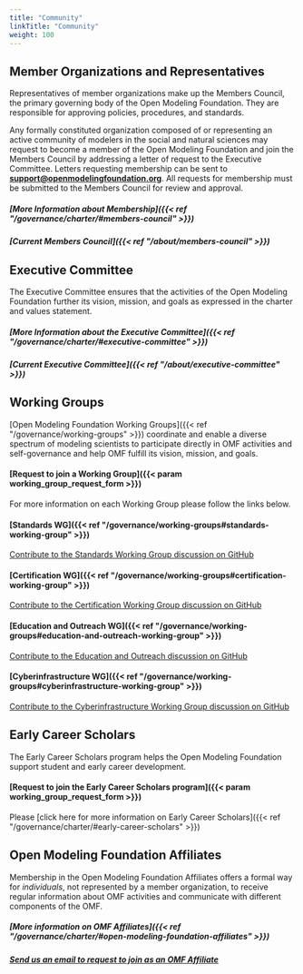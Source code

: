```yaml
---
title: "Community"
linkTitle: "Community"
weight: 100
---
```


## Member Organizations and Representatives

Representatives of member organizations make up the Members Council, the primary governing body of the Open Modeling Foundation. They are responsible for approving policies, procedures, and standards.

Any formally constituted organization composed of or representing an active community of modelers in the social and natural sciences may request to become a member of the Open Modeling Foundation and join the Members Council by addressing a letter of request to the Executive Committee. Letters requesting membership can be sent to __[support@openmodelingfoundation.org](mailto:support@openmodelingfoundation.org)__. All requests for membership must be submitted to the Members Council for review and approval. 

##### __[More Information about Membership]({{< ref "/governance/charter/#members-council" >}})__

##### __[Current Members Council]({{< ref "/about/members-council" >}})__

## Executive Committee

The Executive Committee ensures that the activities of the Open Modeling Foundation further its vision, mission, and goals as expressed in the charter and values statement.

##### __[More Information about the Executive Committee]({{< ref "/governance/charter/#executive-committee" >}})__

##### __[Current Executive Committee]({{< ref "/about/executive-committee" >}})__

## Working Groups  

[Open Modeling Foundation Working Groups]({{< ref "/governance/working-groups" >}}) coordinate and enable a diverse spectrum of modeling scientists to participate directly in OMF activities and self-governance and help OMF fulfill its vision, mission, and goals.

#### __[Request to join a Working Group]({{< param working_group_request_form >}})__

For more information on each Working Group please follow the links below.

#### __[Standards WG]({{< ref "/governance/working-groups#standards-working-group" >}})__

[Contribute to the Standards Working Group discussion on GitHub](https://github.com/openmodelingfoundation/openmodelingfoundation.github.io/discussions/categories/wg-standards)

#### __[Certification WG]({{< ref "/governance/working-groups#certification-working-group" >}})__

[Contribute to the Certification Working Group discussion on GitHub](https://github.com/openmodelingfoundation/openmodelingfoundation.github.io/discussions/categories/wg-certification)

#### __[Education and Outreach WG]({{< ref "/governance/working-groups#education-and-outreach-working-group" >}})__

[Contribute to the Education and Outreach discussion on GitHub](https://github.com/openmodelingfoundation/openmodelingfoundation.github.io/discussions/categories/wg-education-and-outreach)

#### __[Cyberinfrastructure WG]({{< ref "/governance/working-groups#cyberinfrastructure-working-group" >}})__

[Contribute to the Cyberinfrastructure Working Group discussion on GitHub](https://github.com/openmodelingfoundation/openmodelingfoundation.github.io/discussions/categories/cyberinfrastructure)

## Early Career Scholars

The Early Career Scholars program helps the Open Modeling Foundation support student and early career development.

#### __[Request to join the Early Career Scholars program]({{< param working_group_request_form >}})__

Please [click here for more information on Early Career Scholars]({{< ref "/governance/charter/#early-career-scholars" >}})

## Open Modeling Foundation Affiliates

Membership in the Open Modeling Foundation Affiliates offers a formal way for *individuals*, not represented by a member organization, to receive regular information about OMF activities and communicate with different components of the OMF.

##### __[More information on OMF Affiliates]({{< ref "/governance/charter/#open-modeling-foundation-affiliates" >}})__
##### __[Send us an email to request to join as an OMF Affiliate](mailto:support@openmodelingfoundation.org)__
